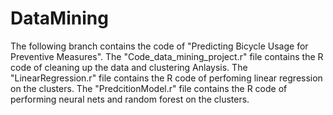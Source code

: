 # DataMining
The following branch contains the code of "Predicting Bicycle Usage for Preventive Measures". 
The "Code_data_mining_project.r" file contains the R code of cleaning up the data and clustering Anlaysis. 
The "LinearRegression.r" file contains the R code of perfoming linear regression on the clusters.
The "PredcitionModel.r" file contains the R code of performing neural nets and random forest on the clusters.
